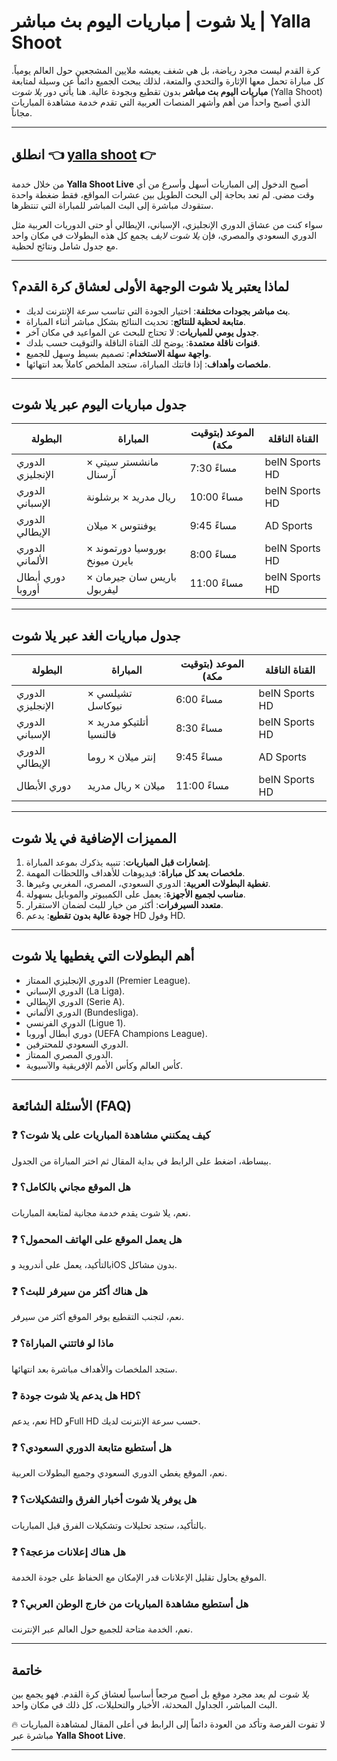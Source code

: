 # يلا شوت | مباريات اليوم بث مباشر | Yalla Shoot  
 

كرة القدم ليست مجرد رياضة، بل هي شغف يعيشه ملايين المشجعين حول العالم يومياً. كل مباراة تحمل معها الإثارة والتحدي والمتعة، لذلك يبحث الجميع دائماً عن وسيلة لمتابعة **مباريات اليوم بث مباشر** بدون تقطيع وبجودة عالية. هنا يأتي دور *يلا شوت* (Yalla Shoot) الذي أصبح واحداً من أهم وأشهر المنصات العربية التي تقدم خدمة مشاهدة المباريات مجاناً.  

---

## انطلق 👈 [yalla shoot](https://www.yallashoot-ar.com/)  👉

من خلال خدمة **Yalla Shoot Live** أصبح الدخول إلى المباريات أسهل وأسرع من أي وقت مضى. لم تعد بحاجة إلى البحث الطويل بين عشرات المواقع، فقط ضغطة واحدة ستقودك مباشرة إلى البث المباشر للمباراة التي تنتظرها.  

سواء كنت من عشاق الدوري الإنجليزي، الإسباني، الإيطالي أو حتى الدوريات العربية مثل الدوري السعودي والمصري، فإن *يلا شوت لايف* يجمع كل هذه البطولات في مكان واحد مع جدول شامل ونتائج لحظية.  

---

## لماذا يعتبر يلا شوت الوجهة الأولى لعشاق كرة القدم؟  

- **بث مباشر بجودات مختلفة**: اختيار الجودة التي تناسب سرعة الإنترنت لديك.  
- **متابعة لحظية للنتائج**: تحديث النتائج بشكل مباشر أثناء المباراة.  
- **جدول يومي للمباريات**: لا تحتاج للبحث عن المواعيد في مكان آخر.  
- **قنوات ناقلة معتمدة**: يوضح لك القناة الناقلة والتوقيت حسب بلدك.  
- **واجهة سهلة الاستخدام**: تصميم بسيط وسهل للجميع.  
- **ملخصات وأهداف**: إذا فاتتك المباراة، ستجد الملخص كاملاً بعد انتهائها.  

---

## جدول مباريات اليوم عبر يلا شوت  

| البطولة            | المباراة                        | الموعد (بتوقيت مكة) | القناة الناقلة |
|--------------------|----------------------------------|---------------------|----------------|
| الدوري الإنجليزي   | مانشستر سيتي × آرسنال           | 7:30 مساءً         | beIN Sports HD |
| الدوري الإسباني    | ريال مدريد × برشلونة             | 10:00 مساءً        | beIN Sports HD |
| الدوري الإيطالي    | يوفنتوس × ميلان                 | 9:45 مساءً         | AD Sports      |
| الدوري الألماني    | بوروسيا دورتموند × بايرن ميونخ  | 8:00 مساءً         | beIN Sports HD |
| دوري أبطال أوروبا | باريس سان جيرمان × ليفربول       | 11:00 مساءً        | beIN Sports HD |

---

## جدول مباريات الغد عبر يلا شوت  

| البطولة            | المباراة                 | الموعد (بتوقيت مكة) | القناة الناقلة |
|--------------------|---------------------------|---------------------|----------------|
| الدوري الإنجليزي   | تشيلسي × نيوكاسل         | 6:00 مساءً         | beIN Sports HD |
| الدوري الإسباني    | أتلتيكو مدريد × فالنسيا   | 8:30 مساءً         | beIN Sports HD |
| الدوري الإيطالي    | إنتر ميلان × روما        | 9:45 مساءً         | AD Sports      |
| دوري الأبطال       | ميلان × ريال مدريد       | 11:00 مساءً        | beIN Sports HD |

---

## المميزات الإضافية في يلا شوت  

1. **إشعارات قبل المباريات**: تنبيه يذكرك بموعد المباراة.  
2. **ملخصات بعد كل مباراة**: فيديوهات للأهداف واللحظات المهمة.  
3. **تغطية البطولات العربية**: الدوري السعودي، المصري، المغربي وغيرها.  
4. **مناسب لجميع الأجهزة**: يعمل على الكمبيوتر والموبايل بسهولة.  
5. **متعدد السيرفرات**: أكثر من خيار للبث لضمان الاستقرار.  
6. **جودة عالية بدون تقطيع**: يدعم HD وفول HD.  

---

## أهم البطولات التي يغطيها يلا شوت  

- الدوري الإنجليزي الممتاز (Premier League).  
- الدوري الإسباني (La Liga).  
- الدوري الإيطالي (Serie A).  
- الدوري الألماني (Bundesliga).  
- الدوري الفرنسي (Ligue 1).  
- دوري أبطال أوروبا (UEFA Champions League).  
- الدوري السعودي للمحترفين.  
- الدوري المصري الممتاز.  
- كأس العالم وكأس الأمم الإفريقية والآسيوية.  

---

## الأسئلة الشائعة (FAQ)  

### ❓ كيف يمكنني مشاهدة المباريات على يلا شوت؟  
ببساطة، اضغط على الرابط في بداية المقال ثم اختر المباراة من الجدول.  

### ❓ هل الموقع مجاني بالكامل؟  
نعم، يلا شوت يقدم خدمة مجانية لمتابعة المباريات.  

### ❓ هل يعمل الموقع على الهاتف المحمول؟  
بالتأكيد، يعمل على أندرويد وiOS بدون مشاكل.  

### ❓ هل هناك أكثر من سيرفر للبث؟  
نعم، لتجنب التقطيع يوفر الموقع أكثر من سيرفر.  

### ❓ ماذا لو فاتتني المباراة؟  
ستجد الملخصات والأهداف مباشرة بعد انتهائها.  

### ❓ هل يدعم يلا شوت جودة HD؟  
نعم، يدعم HD وFull HD حسب سرعة الإنترنت لديك.  

### ❓ هل أستطيع متابعة الدوري السعودي؟  
نعم، الموقع يغطي الدوري السعودي وجميع البطولات العربية.  

### ❓ هل يوفر يلا شوت أخبار الفرق والتشكيلات؟  
بالتأكيد، ستجد تحليلات وتشكيلات الفرق قبل المباريات.  

### ❓ هل هناك إعلانات مزعجة؟  
الموقع يحاول تقليل الإعلانات قدر الإمكان مع الحفاظ على جودة الخدمة.  

### ❓ هل أستطيع مشاهدة المباريات من خارج الوطن العربي؟  
نعم، الخدمة متاحة للجميع حول العالم عبر الإنترنت.  

---

## خاتمة  

*يلا شوت* لم يعد مجرد موقع بل أصبح مرجعاً أساسياً لعشاق كرة القدم. فهو يجمع بين البث المباشر، الجداول المحدثة، الأخبار والتحليلات، كل ذلك في مكان واحد.  

🔥 لا تفوت الفرصة وتأكد من العودة دائماً إلى الرابط في أعلى المقال لمشاهدة المباريات مباشرة عبر **Yalla Shoot Live**.  


---


